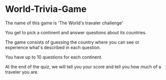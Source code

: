 # World-Trivia-Game

The name of this game is 'The World's travaler challenge'

You get to pick a continent and answer questions about its countries.

The game consists of guessing the country where you can see or experience what's described in each question.

You have up to 10 questions for each continent.

At the end of the quiz, we will tell you your score and tell you how much of a traveler you are.
